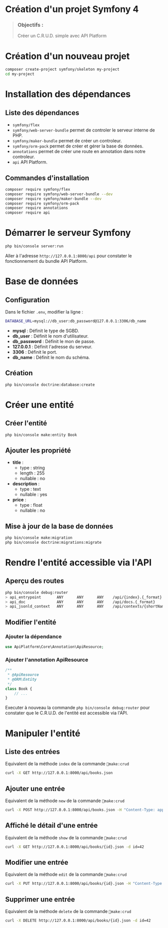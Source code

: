 # Création d'un projet Symfony 4
> ### Objectifs :
> Créer un C.R.U.D. simple avec API Platform



# Création d'un nouveau projet

```bash
composer create-project symfony/skeleton my-project
cd my-project
```



# Installation des dépendances

## Liste des dépendances
- `symfony/flex`
- `symfony/web-server-bundle` permet de controler le serveur interne de PHP.
- `symfony/maker-bundle` permet de créer un controleur.
- `symfony/orm-pack` permet de créer et gérer la base de données.
- `annotations` permet de créer une route en annotation dans notre controleur.
- `api` API Platform.


## Commandes d'installation

```bash 
composer require symfony/flex
composer require symfony/web-server-bundle --dev
composer require symfony/maker-bundle --dev
composer require symfony/orm-pack
composer require annotations
composer require api
```



# Démarrer le serveur Symfony

```bash
php bin/console server:run
```

Aller à l'adresse `http://127.0.0.1:8000/api` pour constater le fonctionnement du bundle API Platform.



# Base de données

## Configuration
Dans le fichier `.env`, modifier la ligne :

```bash
DATABASE_URL=mysql://db_user:db_password@127.0.0.1:3306/db_name
```

- **mysql** : Définit le type de SGBD.
- **db_user** : Définit le nom d'utilisateur.
- **db_password** : Définit le mon de passe.
- **127.0.0.1** : Définit l'adresse du serveur.
- **3306** : Définit le port.
- **db_name** : Définit le nom du schéma.


## Création
```bash
php bin/console doctrine:database:create
```



# Créer une entité

## Créer l'entité

```bash 
php bin/console make:entity Book
```

## Ajouter les propriété
- **title** :
    - type : string
    - length : 255
    - nullable : no
- **description** :
    - type : text
    - nullable : yes
- **price** :
    - type : float
    - nullable : no

## Mise à jour de la base de données

```bash
php bin/console make:migration
php bin/console doctrine:migrations:migrate
```



# Rendre l'entité accessible via l'API

## Aperçu des routes

```bash
php bin/console debug:router
> api_entrypoint       ANY      ANY      ANY    /api/{index}.{_format}
> api_doc              ANY      ANY      ANY    /api/docs.{_format}
> api_jsonld_context   ANY      ANY      ANY    /api/contexts/{shortName}.{_format}
```


## Modifier l'entité

### Ajouter la dépendance

```php
use ApiPlatform\Core\Annotation\ApiResource;
```

### Ajouter l'annotation ApiResource

```php
/**
 * @ApiResource
 * @ORM\Entity
 */
class Book {
    // ...
}
```

Executer à nouveau la commande `php bin/console debug:router` pour constater que le C.R.U.D. de l'entité est accessible via l'API.



# Manipuler l'entité

## Liste des entrées

Equivalent de la méthode `index` de la commande `make:crud`

```bash
curl -X GET http://127.0.0.1:8000/api/books.json
```


## Ajouter une entrée

Equivalent de la méthode `new` de la commande `make:crud`

```bash
curl -X POST http://127.0.0.1:8000/api/books.json -H "Content-Type: application/json" -d {"title": "Un super livre", "description": "lorem ipsum blabla...", "price": 9.99}
```


## Affiché le détail d'une entrée

Equivalent de la méthode `show` de la commande `make:crud`

```bash
curl -X GET http://127.0.0.1:8000/api/books/{id}.json -d id=42
```


## Modifier une entrée

Equivalent de la méthode `edit` de la commande `make:crud`

```bash
curl -X PUT http://127.0.0.1:8000/api/books/{id}.json -H "Content-Type: application/json" -d {"title": "Azerty"}
```


## Supprimer une entrée

Equivalent de la méthode `delete` de la commande `make:crud`

```bash
curl -X DELETE http://127.0.0.1:8000/api/books/{id}.json -d id=42
```


